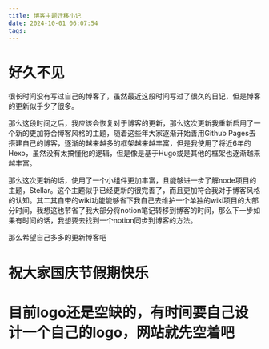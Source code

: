 ```yaml
---
title: 博客主题迁移小记
date: 2024-10-01 06:07:54
tags:
---
```

# 好久不见

很长时间没有写过自己的博客了，虽然最近这段时间写过了很久的日记，但是博客的更新似乎少了很多。 


那么这段时间之后，我应该会恢复对于博客的更新，那么这次更新我重新启用了一个新的更加符合博客风格的主题，随着这些年大家逐渐开始善用Github Pages去搭建自己的博客，逐渐的越来越多的框架越来越丰富，但是我使用了将近6年的Hexo，虽然没有太搞懂他的逻辑，但是像是基于Hugo或是其他的框架也逐渐越来越丰富。

那么这次更新的话，使用了一个小组件更加丰富，且能够进一步了解node项目的主题，Stellar。这个主题似乎已经更新的很完善了，而且更加符合我对于博客风格的认知。其二其自带的wiki功能能够省下我自己去维护一个单独的wiki项目的大部分时间，我想这也节省了我大部分将notion笔记转移到博客的时间，那么下一步如果有时间的话，我想要去找到一个notion同步到博客的方法。

那么希望自己多多的更新博客吧

# 祝大家国庆节假期快乐

# 目前logo还是空缺的，有时间要自己设计一个自己的logo，网站就先空着吧

